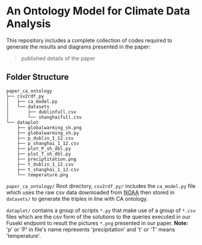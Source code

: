 # An Ontology Model for Climate Data Analysis
This repository includes a complete collection of codes required to generate the results and diagrams presented in the paper: 
> published details of the paper
## Folder Structure
```
paper_ca_ontology
├── csv2rdf_py
│   ├── ca_model.py
│   └── datasets
│       ├── dublinfull.csv
│       └── shanghaifull.csv
└── dataplot
    ├── globalwarming_sh.png
    ├── globalwarming_sh.py
    ├── p_dublin_1_12.csv
    ├── p_shanghai_1_12.csv
    ├── plot_P_sh_dbl.py
    ├── plot_T_sh_dbl.py
    ├── preciptitation.png
    ├── t_dublin_1_12.csv
    ├── t_shanghai_1_12.csv
    └── temperature.png
```

`paper_ca_ontology/` Root directory, `csv2rdf_py/` includes the `ca_model.py` file which uses the raw csv data downloaded from [NOAA](https://www.ncdc.noaa.gov/cdo-web/) then stored in `datasets/` to generate the triples in line with CA ontology.

`dataplot/` contains a group of scripts `*.py` that make use of a group of `*.csv` files which are the csv form of the solutions to the queries executed in our Fuseki endpoint to result the pictures `*.png` presented in our paper. **Note:** 'p' or 'P' in file's name represents 'precipitation' and 't' or 'T' means 'temperature'.
 
